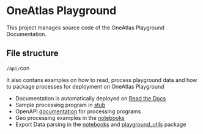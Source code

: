 # OneAtlas Playground

This project manages source code of the OneAtlas Playground Documentation.

## File structure

`/api/`con

It also contans examples on how to read, process playground data and how to package processes for deployment on OneAtlas Playground

* Documentation is automatically deployed on [Read the Docs](http://playground-docs.readthedocs.io/)
* Sample processing program in [stub](http://github.com/airbusgeo/playground-docs/tree/master/stub)
* OpenAPI [documentation](https://airbusgeo.github.io/geoapi-viewer/?url=https://raw.githubusercontent.com/airbusgeo/playground-docs/master/api/api_geo_process_v1.0.yaml) for processing programs
* Geo processing examples in the [notebooks](http://github.com/airbusgeo/playground-docs/tree/master/notebooks)
* Export Data parsing in the [notebooks](http://github.com/airbusgeo/playground-docs/tree/master/notebooks) and [playground_utils](http://github.com/airbusgeo/playground-docs/tree/master/playground_utils) package